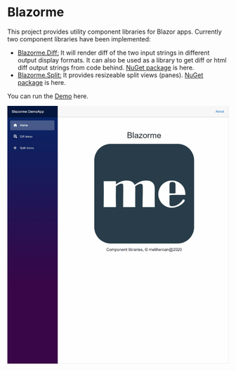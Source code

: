 # Blazorme
This project provides utility component libraries for Blazor apps. 
Currently two component libraries have been implemented:
* [Blazorme.Diff:](Diff/README.md) It will render diff of the two input strings in different output display formats.
It can also be used as a library to get diff or html diff output strings from code behind. [NuGet package](https://www.nuget.org/packages/Blazorme.Diff) is here.
* [Blazorme.Split:](Split/README.md) It provides resizeable split views (panes). [NuGet package](https://www.nuget.org/packages/Blazorme.Split) is here.

You can run the [Demo](https://melihercan.github.io/) here.

![alt text](https://github.com/melihercan/Blazorme/blob/master/images/Blazorme1.gif)
